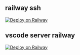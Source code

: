 ## railway ssh

[![Deploy on Railway](https://railway.app/button.svg)](https://railway.app/new/template/LkjFh-?referralCode=mGWdgm)



## vscode server railway
[![Deploy on Railway](https://railway.app/button.svg)](https://railway.app/new/template/NrOlqt?referralCode=mGWdgm)
